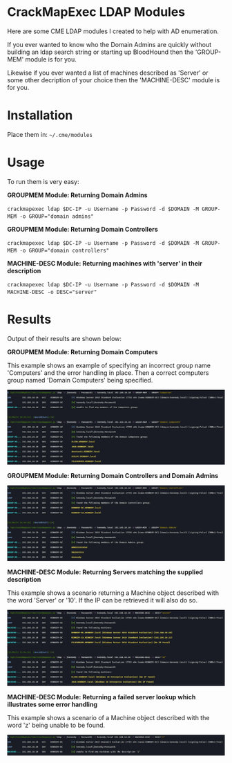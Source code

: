 # CrackMapExec LDAP Modules
Here are some CME LDAP modules I created to help with AD enumeration. 

If you ever wanted to know who the Domain Admins are quickly without building an ldap search string or starting up BloodHound then the 'GROUP-MEM' module is for you. 

Likewise if you ever wanted a list of machines described as 'Server' or some other decription of your choice then the 'MACHINE-DESC' module is for you. 

# Installation

Place them in: `~/.cme/modules`

# Usage

To run them is very easy:

**GROUPMEM Module: Returning Domain Admins**

`crackmapexec ldap $DC-IP -u Username -p Password -d $DOMAIN -M GROUP-MEM -o GROUP="domain admins"`

**GROUPMEM Module:  Returning Domain Controllers**

`crackmapexec ldap $DC-IP -u Username -p Password -d $DOMAIN -M GROUP-MEM -o GROUP="domain controllers"`

**MACHINE-DESC Module: Returning machines with 'server' in their description**

`crackmapexec ldap $DC-IP -u Username -p Password -d $DOMAIN -M MACHINE-DESC -o DESC="server"`

# Results

Output of their results are shown below:

**GROUPMEM Module: Returning Domain Computers**

This example shows an example of specifying an incorrect group name 'Computers' and the error handling in place. 
Then a correct computers group named 'Domain Computers' being specified.

<img alt="da" src="/images/COMPUTERS.jpg"/>

**GROUPMEM Module: Returning Domain Controllers and Domain Admins**

<img alt="da" src="/images/DCDA.jpg"/>



**MACHINE-DESC Module: Returning Servers matching the supplied description**

This example shows a scenario returning a Machine object described with the word 'Server' or '10'. 
If the IP can be retrieved it will also do so.

<img alt="da" src="/images/MACHINE-DESC.jpg"/>

**MACHINE-DESC Module: Returning a failed server lookup which illustrates some error handling**

This example shows a scenario of a Machine object described with the word 'z' being unable to be found. 

<img alt="da" src="/images/MACHINE-DESC-FAIL.jpg"/>
